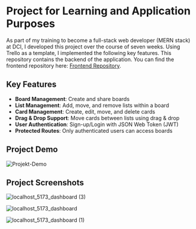 # Project for Learning and Application Purposes

As part of my training to become a full-stack web developer (MERN stack) at DCI, I developed this project over the course of seven weeks. Using Trello as a template, I implemented the following key features. This repository contains the backend of the application. You can find the frontend repository here: [Frontend Repository](https://github.com/bistorben/trellomania-frontend).

## Key Features

- **Board Management**: Create and share boards  
- **List Management**: Add, move, and remove lists within a board  
- **Card Management**: Create, edit, move, and delete cards  
- **Drag & Drop Support**: Move cards between lists using drag & drop  
- **User Authentication**: Sign-up/Login with JSON Web Token (JWT)  
- **Protected Routes**: Only authenticated users can access boards

## Project Demo

![Projekt-Demo](https://github.com/bistorben/trellomania-frontend/raw/main/public/demo.gif)

## Project Screenshots

![localhost_5173_dashboard (3)](https://github.com/user-attachments/assets/13b8687d-3ce3-4a71-a2c8-9680e430bd17)

![localhost_5173_dashboard](https://github.com/user-attachments/assets/3ef1f3af-0197-4ddb-9d75-5515a261fcc6)

![localhost_5173_dashboard (1)](https://github.com/user-attachments/assets/fd3ad130-6268-4a98-bf47-c6fa4dd6f73b)


